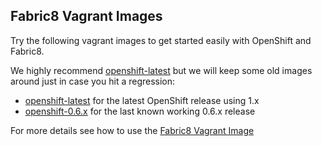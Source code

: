 ## Fabric8 Vagrant Images

Try the following vagrant images to get started easily with OpenShift and Fabric8.

We highly recommend [openshift-latest](openshift-latest) but we will keep some old images around just in case you hit a regression:

* [openshift-latest](openshift-latest) for the latest OpenShift release using 1.x
* [openshift-0.6.x](openshift-0.6.x) for the last known working 0.6.x release

For more details see how to use the [Fabric8 Vagrant Image](http://fabric8.io/guide/getStartedVagrant.html)
